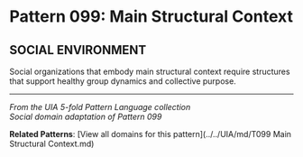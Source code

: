 # Pattern 099: Main Structural Context

## SOCIAL ENVIRONMENT

Social organizations that embody main structural context require structures that support healthy group dynamics and collective purpose.

---

*From the UIA 5-fold Pattern Language collection*  
*Social domain adaptation of Pattern 099*

**Related Patterns**: [View all domains for this pattern](../../UIA/md/T099 Main Structural Context.md)